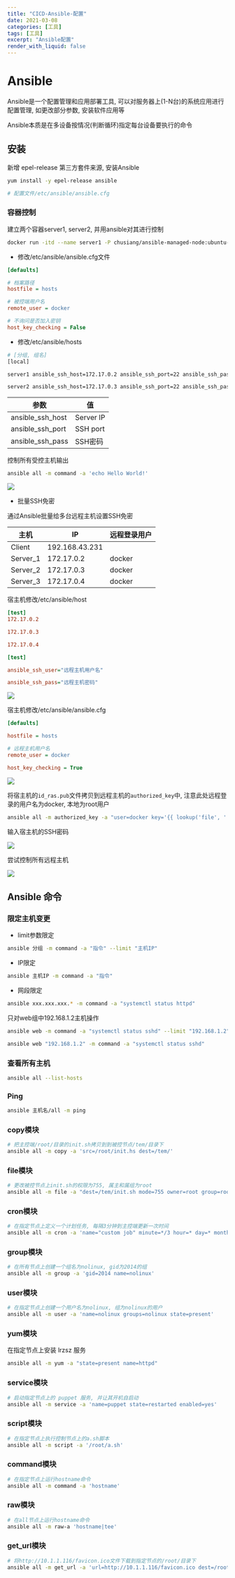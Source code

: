 ```yaml
---
title: "CICD-Ansible-配置"
date: 2021-03-08
categories: [工具]
tags: [工具]
excerpt: "Ansible配置"
render_with_liquid: false
---
```


# Ansible

Ansible是一个配置管理和应用部署工具, 可以对服务器上(1-N台)的系统应用进行配置管理, 如更改部分参数, 安装软件应用等

Ansible本质是在多设备按情况(判断循环)指定每台设备要执行的命令

## 安装

新增 epel-release 第三方套件来源, 安装Ansible

```sh
yum install -y epel-release ansible

# 配置文件/etc/ansible/ansible.cfg
```

### 容器控制

建立两个容器server1, server2, 并用ansible对其进行控制

```sh
docker run -itd --name server1 -P chusiang/ansible-managed-node:ubuntu-14.04
```

- 修改/etc/ansible/ansible.cfg文件

```ini
[defaults]

# 档案路径
hostfile = hosts

# 被控端用户名
remote_user = docker

# 不询问是否加入密钥
host_key_checking = False
```

- 修改/etc/ansible/hosts

```sh
# [分组, 组名]
[local]

server1 ansible_ssh_host=172.17.0.2 ansible_ssh_port=22 ansible_ssh_pass=docker

server2 ansible_ssh_host=172.17.0.3 ansible_ssh_port=22 ansible_ssh_pass=docker
```

| 参数             | 值        |
| ---------------- | --------- |
| ansible_ssh_host | Server IP |
| ansible_ssh_port | SSH port  |
| ansible_ssh_pass | SSH密码   |

控制所有受控主机输出

```sh
ansible all -m command -a 'echo Hello World!'
```

![](https://raw.githubusercontent.com/dmjcb/SelfImgur/main/20210308100822.png)

- 批量SSH免密

通过Ansible批量给多台远程主机设置SSH免密

| 主机     | IP             | 远程登录用户 |
| -------- | -------------- | ------------ |
| Client   | 192.168.43.231 |              |
| Server_1 | 172.17.0.2     | docker       |
| Server_2 | 172.17.0.3     | docker       |
| Server_3 | 172.17.0.4     | docker       |

宿主机修改/etc/ansible/host

```ini
[test]
172.17.0.2

172.17.0.3

172.17.0.4

[test]

ansible_ssh_user="远程主机用户名"

ansible_ssh_pass="远程主机密码"
```

![](https://raw.githubusercontent.com/dmjcb/SelfImgur/main/20210310120137.png)

宿主机修改/etc/ansible/ansible.cfg

```ini
[defaults]

hostfile = hosts

# 远程主机用户名
remote_user = docker

host_key_checking = True
```

![](https://raw.githubusercontent.com/dmjcb/SelfImgur/main/20210310120159.png)

将宿主机的`id_ras.pub`文件拷贝到远程主机的`authorized_key`中, 注意此处远程登录的用户名为docker, 本地为root用户

```sh
ansible all -m authorized_key -a "user=docker key='{{ lookup('file', '.ssh/id_ras.pub') }}'" -k
```

输入宿主机的SSH密码

![](https://raw.githubusercontent.com/dmjcb/SelfImgur/main/20210310115926.png)

尝试控制所有远程主机

![](https://raw.githubusercontent.com/dmjcb/SelfImgur/main/20210310100850.png)

## Ansible 命令

### 限定主机变更

- limit参数限定

```sh
ansible 分组 -m command -a "指令" --limit "主机IP"
```

- IP限定

```sh
ansible 主机IP -m command -a "指令"
```

- 网段限定

```sh
ansible xxx.xxx.xxx.* -m command -a "systemctl status httpd"
```

只对web组中192.168.1.2主机操作

```sh
ansible web -m command -a "systemctl status sshd" --limit "192.168.1.2"

ansible web "192.168.1.2" -m command -a "systemctl status sshd"
```

### 查看所有主机

```sh
ansible all --list-hosts
```

### Ping

```sh
ansible 主机名/all -m ping
```

### copy模块

```sh
# 把主控端/root/目录的init.sh拷贝到到被控节点/tem/目录下
ansible all -m copy -a 'src=/root/init.hs dest=/tem/'
```

### file模块

```sh
# 更改被控节点上init.sh的权限为755, 属主和属组为root
ansible all -m file -a "dest=/tem/init.sh mode=755 owner=root group=root"
```

### cron模块

```sh
# 在指定节点上定义一个计划任务, 每隔3分钟到主控端更新一次时间
ansible all -m cron -a 'name="custom job" minute=*/3 hour=* day=* month=* weekday=* job="/usr/sbin/ntpdate 172.16.254.139"'
```

### group模块

```sh
# 在所有节点上创建一个组名为nolinux, gid为2014的组
ansible all -m group -a 'gid=2014 name=nolinux'
```

### user模块

```sh
# 在指定节点上创建一个用户名为nolinux, 组为nolinux的用户
ansible all -m user -a 'name=nolinux groups=nolinux state=present'
```

### yum模块

在指定节点上安装 lrzsz 服务

```sh
ansible all -m yum -a "state=present name=httpd"
```

### service模块

```sh
# 启动指定节点上的 puppet 服务, 并让其开机自启动
ansible all -m service -a 'name=puppet state=restarted enabled=yes'
```

### script模块

```sh
# 在指定节点上执行控制节点上的a.sh脚本
ansible all -m script -a '/root/a.sh'
```

### command模块

```sh
# 在指定节点上运行hostname命令
ansible all -m command -a 'hostname'
```

### raw模块

```sh
# 在all节点上运行hostname命令
ansible all -m raw-a 'hostname|tee'
```

### get_url模块

```sh
# 将http://10.1.1.116/favicon.ico文件下载到指定节点的/root/目录下
ansible all -m get_url -a 'url=http://10.1.1.116/favicon.ico dest=/root/'
```